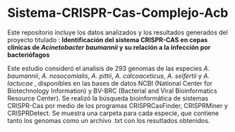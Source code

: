 # Sistema-CRISPR-Cas-Complejo-Acb

Este repositorio incluye los datos analizados y los resultados generados del proyecto titulado : **Identificación del sistema CRISPR-CAS en cepas clínicas de *Acinetobacter baumannii* y su relación a la infección por bacteriófagos**

Este estudio consideró el analisis de 293 genomas de las especies *A. baumannii*, *A. nosocomialis*, *A. pittii*, *A. calcoaceticus*, *A. seifertii* y *A. lactucae* , disponibles en las bases de datos NCBI (National Center for Biotechnology Information) y BV-BRC (Bacterial and Viral Bioinformatics Resource Center).
Se realizó la búsqueda bioinformática de sistemas CRISPR-Cas por medio de los programas CRISPRCasFinder, CRISPRMiner y CRISPRDetect. 
Se muestra una carpeta para cada especie, que contiene tanto los genomas como un archivo .txt con los resultados obtenidos. 

